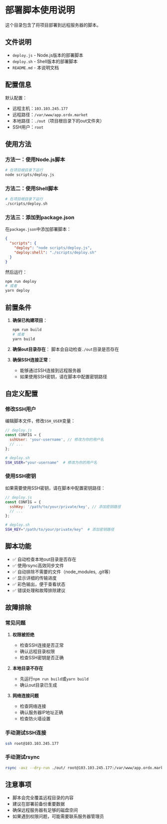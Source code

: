 # 部署脚本使用说明

这个目录包含了将项目部署到远程服务器的脚本。

## 文件说明

- `deploy.js` - Node.js版本的部署脚本
- `deploy.sh` - Shell版本的部署脚本
- `README.md` - 本说明文档

## 配置信息

默认配置：
- 远程主机：`103.103.245.177`
- 远程路径：`/var/www/app.ordx.market`
- 本地路径：`./out`（项目根目录下的out文件夹）
- SSH用户：`root`

## 使用方法

### 方法一：使用Node.js脚本

```bash
# 在项目根目录下运行
node scripts/deploy.js
```

### 方法二：使用Shell脚本

```bash
# 在项目根目录下运行
./scripts/deploy.sh
```

### 方法三：添加到package.json

在`package.json`中添加部署脚本：

```json
{
  "scripts": {
    "deploy": "node scripts/deploy.js",
    "deploy:shell": "./scripts/deploy.sh"
  }
}
```

然后运行：
```bash
npm run deploy
# 或者
yarn deploy
```

## 前置条件

1. **确保已构建项目**：
   ```bash
   npm run build
   # 或者
   yarn build
   ```

2. **确保out目录存在**：
   脚本会自动检查`./out`目录是否存在

3. **确保SSH连接正常**：
   - 能够通过SSH连接到远程服务器
   - 如果使用SSH密钥，请在脚本中配置密钥路径

## 自定义配置

### 修改SSH用户

编辑脚本文件，修改`SSH_USER`变量：

```javascript
// deploy.js
const CONFIG = {
  sshUser: 'your-username', // 修改为你的用户名
  // ...
};
```

```bash
# deploy.sh
SSH_USER="your-username"  # 修改为你的用户名
```

### 使用SSH密钥

如果需要使用SSH密钥，请在脚本中配置密钥路径：

```javascript
// deploy.js
const CONFIG = {
  sshKey: '/path/to/your/private/key', // 添加密钥路径
  // ...
};
```

```bash
# deploy.sh
SSH_KEY="/path/to/your/private/key"  # 添加密钥路径
```

## 脚本功能

- ✅ 自动检查本地out目录是否存在
- ✅ 使用rsync高效同步文件
- ✅ 自动排除不需要的文件（node_modules, .git等）
- ✅ 显示详细的传输进度
- ✅ 彩色输出，便于查看状态
- ✅ 错误处理和故障排除建议

## 故障排除

### 常见问题

1. **权限被拒绝**
   - 检查SSH连接是否正常
   - 确认远程目录权限
   - 检查SSH密钥是否正确

2. **本地目录不存在**
   - 先运行`npm run build`或`yarn build`
   - 确认out目录已生成

3. **网络连接问题**
   - 检查网络连接
   - 确认服务器IP地址正确
   - 检查防火墙设置

### 手动测试SSH连接

```bash
ssh root@103.103.245.177
```

### 手动测试rsync

```bash
rsync -avz --dry-run ./out/ root@103.103.245.177:/var/www/app.ordx.market/
```

## 注意事项

- 脚本会完全覆盖远程目录的内容
- 建议在部署前备份重要数据
- 确保远程服务器有足够的磁盘空间
- 如果遇到权限问题，可能需要联系服务器管理员 